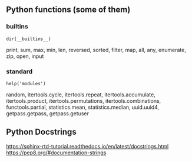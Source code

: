 ## Python functions (some of them)

### builtins
```
dir(__builtins__)
```
print, sum, max, min, len, reversed, sorted, filter, map, all, any, enumerate, zip, open, input


### standard
```
help('modules')
```
random, itertools.cycle, itertools.repeat, itertools.accumulate, itertools.product, itertools.permutations, itertools.combinations, functools.partial, statistics.mean, statistics.median, uuid.uuid4, getpass.getpass, getpass.getuser

## Python Docstrings
https://sphinx-rtd-tutorial.readthedocs.io/en/latest/docstrings.html
https://pep8.org/#documentation-strings
